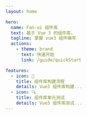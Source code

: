 ```yaml
---
layout: home

hero:
  name: Fan-ui 组件库
  text: 基于 Vue 3 的组件库。
  tagline: 掌握 vue3 组件编写
  actions:
    - theme: brand
      text: 快速开始
      link: /guide/quickStart

features:
  - icon: 🚀
    title: 组件库构建流程
    details: Vue3 组件库构建...
  - icon: 🔍
    title: 组件库单元测试
    details: Vue3 组件库测试...
---
```

